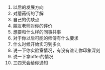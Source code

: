 1. 以后的发展方向 
2. 对蘑菇街的了解
3. 自己的优缺点
4. 朋友老师对你的评价
5. 想要和什么样的同事共事 
6. 对于你以后可能的师傅有什么要求 
7. 什么时候开始实习到多久 
8. 说一下你实验室情况，有没有谁让你印象深刻 
9. 说一下拿offer的情况 
10. 三四天会给你通知

